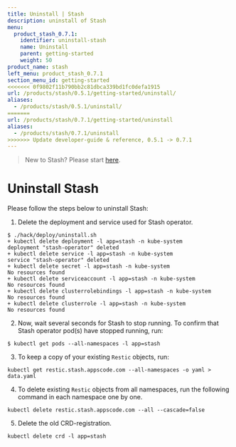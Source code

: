 ```yaml
---
title: Uninstall | Stash
description: uninstall of Stash
menu:
  product_stash_0.7.1:
    identifier: uninstall-stash
    name: Uninstall
    parent: getting-started
    weight: 50
product_name: stash
left_menu: product_stash_0.7.1
section_menu_id: getting-started
<<<<<<< 0f9802f11b790bb2c81dbca339bd1fc0defa1915
url: /products/stash/0.5.1/getting-started/uninstall/
aliases:
  - /products/stash/0.5.1/uninstall/
=======
url: /products/stash/0.7.1/getting-started/uninstall
aliases:
  - /products/stash/0.7.1/uninstall
>>>>>>> Update developer-guide & reference, 0.5.1 -> 0.7.1
---
```


> New to Stash? Please start [here](/docs/tutorial.md).

# Uninstall Stash
Please follow the steps below to uninstall Stash:

1. Delete the deployment and service used for Stash operator.
```console
$ ./hack/deploy/uninstall.sh
+ kubectl delete deployment -l app=stash -n kube-system
deployment "stash-operator" deleted
+ kubectl delete service -l app=stash -n kube-system
service "stash-operator" deleted
+ kubectl delete secret -l app=stash -n kube-system
No resources found
+ kubectl delete serviceaccount -l app=stash -n kube-system
No resources found
+ kubectl delete clusterrolebindings -l app=stash -n kube-system
No resources found
+ kubectl delete clusterrole -l app=stash -n kube-system
No resources found
```

2. Now, wait several seconds for Stash to stop running. To confirm that Stash operator pod(s) have stopped running, run:
```console
$ kubectl get pods --all-namespaces -l app=stash
```

3. To keep a copy of your existing `Restic` objects, run:
```console
kubectl get restic.stash.appscode.com --all-namespaces -o yaml > data.yaml
```

4. To delete existing `Restic` objects from all namespaces, run the following command in each namespace one by one.
```
kubectl delete restic.stash.appscode.com --all --cascade=false
```

5. Delete the old CRD-registration.
```console
kubectl delete crd -l app=stash
```
